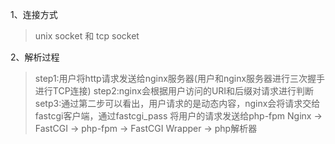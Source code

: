 1、连接方式
>unix socket 和 tcp socket

2、解析过程
>step1:用户将http请求发送给nginx服务器(用户和nginx服务器进行三次握手进行TCP连接)
step2:nginx会根据用户访问的URI和后缀对请求进行判断
setp3:通过第二步可以看出，用户请求的是动态内容，nginx会将请求交给fastcgi客户端，通过fastcgi_pass
将用户的请求发送给php-fpm
Nginx -> FastCGI -> php-fpm -> FastCGI Wrapper -> php解析器